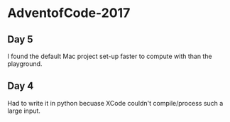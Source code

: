 # AdventofCode-2017

## Day 5
I found the default Mac project set-up faster to compute with than the playground.

## Day 4
Had to write it in python becuase XCode couldn't compile/process such a large input.
